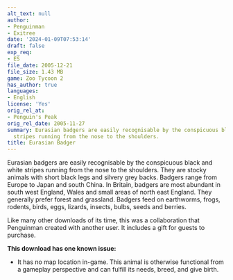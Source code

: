 ```yaml
---
alt_text: null
author:
- Penguinman
- Exitree
date: '2024-01-09T07:53:14'
draft: false
exp_req:
- ES
file_date: 2005-12-21
file_size: 1.43 MB
game: Zoo Tycoon 2
has_author: true
languages:
- English
license: 'Yes'
orig_rel_at:
- Penguin's Peak
orig_rel_date: 2005-11-27
summary: Eurasian badgers are easily recognisable by the conspicuous black and white
  stripes running from the nose to the shoulders.
title: Eurasian Badger
---
```

Eurasian badgers are easily recognisable by the conspicuous black and white stripes running from the nose to the shoulders. They are stocky animals with short black legs and silvery grey backs. Badgers range from Europe to Japan and south China. In Britain, badgers are most abundant in south west England, Wales and small areas of north east England. They generally prefer forest and grassland. Badgers feed on earthworms, frogs, rodents, birds, eggs, lizards, insects, bulbs, seeds and berries.

Like many other downloads of its time, this was a collaboration that Penguinman created with another user. It includes a gift for guests to purchase.

**This download has one known issue:**
- It has no map location in-game. This animal is otherwise functional from a gameplay perspective and can fulfill its needs, breed, and give birth.